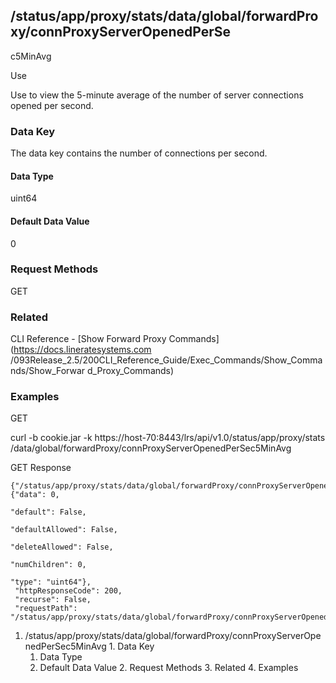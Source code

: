 ## /status/app/proxy/stats/data/global/forwardProxy/connProxyServerOpenedPerSe
c5MinAvg

Use

Use to view the 5-minute average of the number of server connections opened
per second.

### Data Key

The data key contains the number of connections per second.

#### Data Type

uint64

#### Default Data Value

0

### Request Methods

GET

### Related

CLI Reference - [Show Forward Proxy Commands](https://docs.lineratesystems.com
/093Release_2.5/200CLI_Reference_Guide/Exec_Commands/Show_Commands/Show_Forwar
d_Proxy_Commands)

### Examples

GET

curl -b cookie.jar -k https://host-70:8443/lrs/api/v1.0/status/app/proxy/stats
/data/global/forwardProxy/connProxyServerOpenedPerSec5MinAvg

GET Response

    
    {"/status/app/proxy/stats/data/global/forwardProxy/connProxyServerOpenedPerSec5MinAvg": {"data": 0,
                                                                                              "default": False,
                                                                                              "defaultAllowed": False,
                                                                                              "deleteAllowed": False,
                                                                                              "numChildren": 0,
                                                                                              "type": "uint64"},
     "httpResponseCode": 200,
     "recurse": False,
     "requestPath": "/status/app/proxy/stats/data/global/forwardProxy/connProxyServerOpenedPerSec5MinAvg"}
    

  1. /status/app/proxy/stats/data/global/forwardProxy/connProxyServerOpenedPerSec5MinAvg
    1. Data Key
      1. Data Type
      2. Default Data Value
    2. Request Methods
    3. Related
    4. Examples

